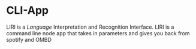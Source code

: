 # CLI-App
LIRI is a _Language_ Interpretation and Recognition Interface. LIRI is a command line node app that takes in parameters and gives you back from spotify and OMBD
